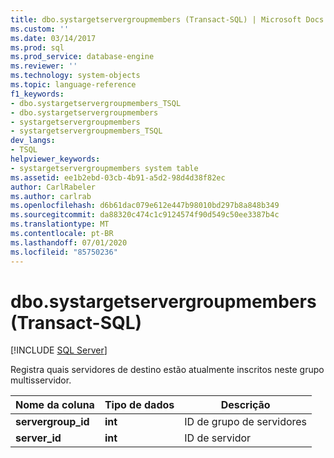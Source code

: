 ```yaml
---
title: dbo.systargetservergroupmembers (Transact-SQL) | Microsoft Docs
ms.custom: ''
ms.date: 03/14/2017
ms.prod: sql
ms.prod_service: database-engine
ms.reviewer: ''
ms.technology: system-objects
ms.topic: language-reference
f1_keywords:
- dbo.systargetservergroupmembers_TSQL
- dbo.systargetservergroupmembers
- systargetservergroupmembers
- systargetservergroupmembers_TSQL
dev_langs:
- TSQL
helpviewer_keywords:
- systargetservergroupmembers system table
ms.assetid: ee1b2ebd-03cb-4b91-a5d2-98d4d38f82ec
author: CarlRabeler
ms.author: carlrab
ms.openlocfilehash: d6b61dac079e612e447b98010bd297b8a848b349
ms.sourcegitcommit: da88320c474c1c9124574f90d549c50ee3387b4c
ms.translationtype: MT
ms.contentlocale: pt-BR
ms.lasthandoff: 07/01/2020
ms.locfileid: "85750236"
---
```

# <a name="dbosystargetservergroupmembers-transact-sql"></a>dbo.systargetservergroupmembers (Transact-SQL)
[!INCLUDE [SQL Server](../../includes/applies-to-version/sqlserver.md)]

  Registra quais servidores de destino estão atualmente inscritos neste grupo multisservidor.  
  
|Nome da coluna|Tipo de dados|Descrição|  
|-----------------|---------------|-----------------|  
|**servergroup_id**|**int**|ID de grupo de servidores|  
|**server_id**|**int**|ID de servidor|  
  
  
